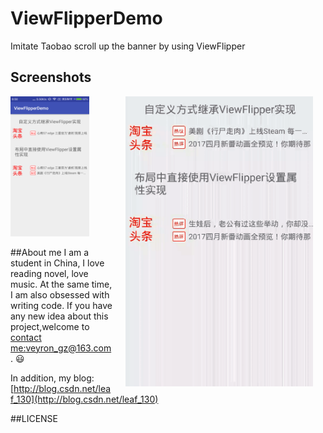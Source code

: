 # ViewFlipperDemo
Imitate Taobao scroll up the banner by using ViewFlipper

## Screenshots
<img src="screenshots/GIF11.gif" width="300" align="right" hspace="20">
<img src="screenshots/1.png" width="25%" />




##About me
I am a student in China, I love reading novel, love music. 
At the same time, I am also obsessed with writing code.
If you have any new idea about this project,welcome to [contact me:veyron_gz@163.com](mailto:veyron_gz@163.com). :smiley:

In addition, my blog: [http://blog.csdn.net/leaf_130](http://blog.csdn.net/leaf_130)

##LICENSE




